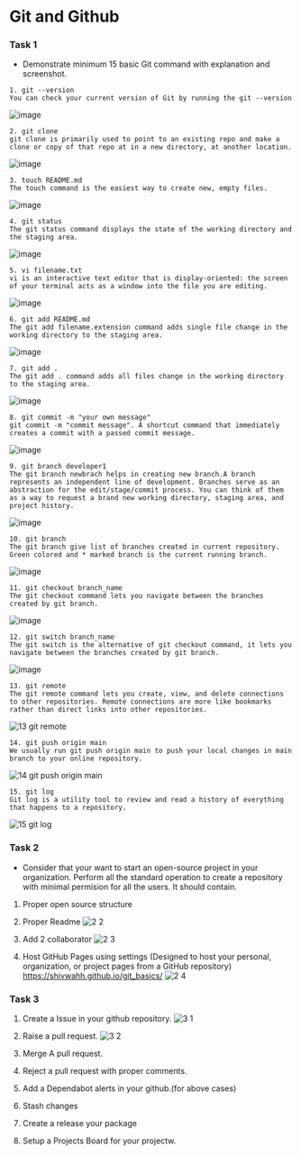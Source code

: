 # Git and Github 

### Task 1
- Demonstrate minimum 15 basic Git command with explanation and screenshot.
```git
1. git --version
You can check your current version of Git by running the git --version 
```
![image](https://user-images.githubusercontent.com/94276578/196035684-7a65bc7d-7b1a-4b59-80cd-0a22effd7875.jpg)

```git
2. git clone
git clone is primarily used to point to an existing repo and make a clone or copy of that repo at in a new directory, at another location. 
```
![image](https://user-images.githubusercontent.com/94276578/196035831-ca8a10a6-c9dc-409d-bf7e-99cd6e71f119.jpg)

```git
3. touch README.md
The touch command is the easiest way to create new, empty files.
```
![image](https://user-images.githubusercontent.com/94276578/196035961-f7b8fa53-c142-4cf4-84b4-19363211f31d.jpg)

```git
4. git status
The git status command displays the state of the working directory and the staging area.
```
![image](https://user-images.githubusercontent.com/94276578/196036020-36726207-0b64-4109-affe-684d195a1ee7.jpg)

```git
5. vi filename.txt
vi is an interactive text editor that is display-oriented: the screen of your terminal acts as a window into the file you are editing. 
```
![image](https://user-images.githubusercontent.com/94276578/196036075-145364f2-b7c9-4d66-895e-5bdfb553c32e.jpg)

```git
6. git add README.md
The git add filename.extension command adds single file change in the working directory to the staging area.
```
![image](https://user-images.githubusercontent.com/94276578/196036083-7094c12a-29a8-40ab-a654-9e5535c0974b.jpg)
```git
7. git add .
The git add . command adds all files change in the working directory to the staging area.
```
![image](https://user-images.githubusercontent.com/94276578/196036093-551d473c-e3f2-4e57-949f-79ac9b69432c.jpg)
```git
8. git commit -m "your own message"
git commit -m "commit message". A shortcut command that immediately creates a commit with a passed commit message.
```
![image](https://user-images.githubusercontent.com/94276578/196036105-3704d733-f3a3-4047-9ba2-301e8b171ec4.jpg)
```git
9. git branch developer1
The git branch newbrach helps in creating new branch.A branch represents an independent line of development. Branches serve as an abstraction for the edit/stage/commit process. You can think of them as a way to request a brand new working directory, staging area, and project history.
```
![image](https://user-images.githubusercontent.com/94276578/196036114-3e01d80e-bef4-4b6f-a07c-780dc4cb32de.jpg)
```git
10. git branch 
The git branch give list of branches created in current repository. Green colored and * marked branch is the current running branch.
```
![image](https://user-images.githubusercontent.com/94276578/196036120-0fcad05a-9df6-4315-8e03-3eae4e621d2a.jpg)

```git
11. git checkout branch_name 
The git checkout command lets you navigate between the branches created by git branch.
```
![image](https://user-images.githubusercontent.com/94276578/196036124-d9fdfbe7-a453-4f56-b3d2-0812c0f3e2a9.jpg)

```git
12. git switch branch_name 
The git switch is the alternative of git checkout command, it lets you navigate between the branches created by git branch.
```
![image](https://user-images.githubusercontent.com/94276578/196036132-bbb75246-9f14-4751-8408-a5364eed46e3.jpg)

```git
13. git remote
The git remote command lets you create, view, and delete connections to other repositories. Remote connections are more like bookmarks rather than direct links into other repositories.
```
![13  git remote](https://user-images.githubusercontent.com/94276578/196036139-51d3e99e-df3c-4785-a616-ee2c7ff7f8d3.jpg)

```git
14. git push origin main
We usually run git push origin main to push your local changes in main branch to your online repository.
```
![14  git push origin main](https://user-images.githubusercontent.com/94276578/196036145-8cb22b3f-952f-4e24-9bd8-4045a7e0423b.jpg)

```git
15. git log
Git log is a utility tool to review and read a history of everything that happens to a repository. 
```
![15  git log](https://user-images.githubusercontent.com/94276578/196036150-91bc2fd7-05ad-4c51-83b7-6a2307157e7e.jpg)


### Task 2 
- Consider that your want to start an open-source project in your organization. Perform all the standard operation to create a repository with minimal permision for all the users. It should contain.
1. Proper open source structure 

2. Proper Readme
![2 2](https://user-images.githubusercontent.com/94276578/196052718-700a1ad6-20c1-4cc6-88db-69745eaa4541.jpg)

3. Add 2 collaborator 
![2 3](https://user-images.githubusercontent.com/94276578/196052726-47145f0b-6554-4fbf-a7ac-f312671e327b.jpg)

4. Host GitHub Pages using settings (Designed to host your personal, organization, or project pages from a GitHub repository)
https://shivwahh.github.io/git_basics/
![2 4](https://user-images.githubusercontent.com/94276578/196052742-12a0fddb-74ea-4206-9bd4-0c0be5399940.jpg)



### Task 3 
1. Create a Issue in your github repository.
![3 1](https://user-images.githubusercontent.com/94276578/196052748-0d42cd3c-4b54-43f3-8a79-8dcfba80433e.jpg)

2. Raise a pull request.
![3 2](https://user-images.githubusercontent.com/94276578/196052760-8c9640ae-b3bc-4722-b613-33cea8eff0db.jpg)

3. Merge A pull request.
4. Reject a pull request with proper comments.
5. Add a Dependabot alerts in your github.(for above cases)
6. Stash changes
7. Create a release your package
8. Setup a Projects Board for your projectw.
